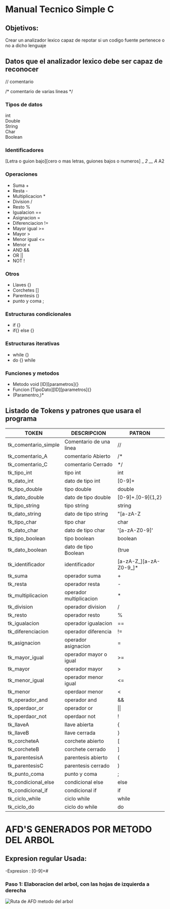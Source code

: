 # Manual Tecnico Simple C

## Objetivos:
Crear un analizador lexico capaz de repotar si un codigo fuente pertenece o no a dicho lenguaje



## Datos que el analizador lexico debe ser capaz de reconocer
// comentario

/* 
   comentario de varias lineas
*/ 

### Tipos de datos
int  
Double  
String  
Char  
Boolean  

### Identificadores
[Letra o guion bajo][cero o mas letras, guiones bajos o numeros]
_
_2
__
A_
A2

### Operaciones
- Suma +
- Resta -
- Multiplicacion *
- Division /
- Resto %
- Igualacion ==
- Asignacion =
- Diferenciacion !=
- Mayor igual >=
- Mayor >
- Menor igual <=
- Menor <
- AND &&
- OR ||
- NOT !

### Otros
- Llaves {}
- Corchetes []
- Parentesis ()
- punto y coma ;

### Estructuras condicionales
- if {}
- if{} else {}
  
### Estructuras iterativas
- while {}
- do {} while  

### Funciones y metodos
- Metodo void [ID][parametros]{}
- Funcion [TipoDato][ID][parametros]{}
- (Paramentro,)*
  
## Listado de Tokens y patrones que usara el programa

| TOKEN                 | DESCRIPCION                 | PATRON       | 
| --------------------- | --------------------------- | ------------ |  
| tk_comentario_simple  | Comentario de una linea     | //           |
| tk_comentario_A       | comentario Abierto          | /*           |
| tk_comentario_C       | comentario Cerrado          | */           |
| tk_tipo_int           | tipo int                    | int          |
| tk_dato_int           | dato de tipo int            | [0-9]+       |
| tk_tipo_double        | tipo double                 | double       |
| tk_dato_double        | dato de tipo double         | [0-9]+.[0-9]{1,2} | 
| tk_tipo_string        | tipo string                 | string       |
| tk_dato_string        | dato de tipo string         | "[a-zA-Z|0-9|\s][a-zA-Z|0-9|\s]\*"|
| tk_tipo_char          | tipo char                   | char         |
| tk_dato_char          | dato de tipo char           | '[a-zA-Z0-9]'|
| tk_tipo_boolean       | tipo boolean                | boolean      |
| tk_dato_boolean       | dato de tipo Boolean        | (true|false) | 
| tk_identificador      | identificador               | [a-zA-Z_][a-zA-Z0-9_]* |
| tk_suma               | operador suma               | +            |
| tk_resta              | operador resta              | -            |
| tk_multiplicacion     | operador multiplicacion     | *            |
| tk_division           | operador division           | /            |
| tk_resto              | operador resto              | %            |
| tk_igualacion         | operador igualacion         | ==           |
| tk_diferenciacion     | operador diferencia         | !=           | 
| tk_asignacion         | operador asignacion         | =            |
| tk_mayor_igual        | operador mayor o igual      | >=           |
| tk_mayor              | operador mayor              | >            |
| tk_menor_igual        | operador menor igual        | <=           |
| tk_menor              | operdaor menor              | <            |
| tk_operador_and       | operador and                | &&           |
| tk_operdaor_or        | operador or                 | \|\|          |
| tk_operdaor_not       | operdaor not                | !            |
| tk_llaveA             | llave abierta               | {            |
| tk_llaveB             | llave cerrada               | }            |
| tk_corcheteA          | corchete abierto            | [            |
| tk_corcheteB          | corchete cerrado            | ]            |
| tk_parentesisA        | parentesis abierto          | (            |
| tk_parentesisC        | parentesis cerrado          | )            | 
| tk_punto_coma         | punto y coma                | ;            |
| tk_condicional_else   | condicional else         | else         |
| tk_condicional_if     | condicional if              | if           |
| tk_ciclo_while        | ciclo while                 | while        |
| tk_ciclo_do           | ciclo do while              | do           |


# AFD'S GENERADOS POR METODO DEL ARBOL
## Expresion regular Usada:
-Expresion : [0-9]+#

### Paso 1: Elaboracion del arbol, con las hojas de izquierda a derecha

![Ruta de AFD metodo del arbol](https://drive.google.com/file/d/1zNVW-rXLxc1Vf8xSI_ETsXJZiNBnfgiO/view?usp=sharing)